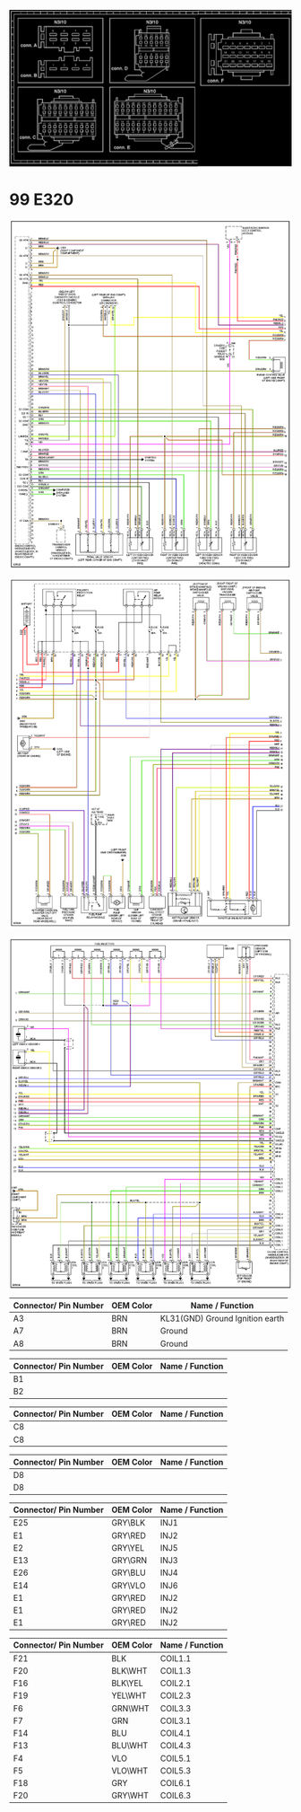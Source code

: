 ![x](oem_docs/Mercedes/mercedes_170.png)


# 99 E320

![x](oem_docs/Mercedes/99_e320_1.png)

![x](oem_docs/Mercedes/99_e320_2.png)

![x](oem_docs/Mercedes/99_e320_3.png)


| Connector/ Pin Number | OEM Color | Name / Function | 
| --------------------- |------- |---------------- |
| A3  | BRN | KL31(GND)         Ground   Ignition earth |
| A7  | BRN |                  Ground                  |
| A8  | BRN |                  Ground                  |


| Connector/ Pin Number | OEM Color | Name / Function | 
| --------------------- |------- |---------------- |
| B1  |          |                                |
| B2  |          |                                |

| Connector/ Pin Number | OEM Color | Name / Function | 
| --------------------- |------- |---------------- |
| C8  |          |                                |
| C8  |          |                                |

| Connector/ Pin Number | OEM Color | Name / Function | 
| --------------------- |------- |---------------- |
| D8  |          |                                |
| D8  |          |                                |


| Connector/ Pin Number | OEM Color | Name / Function | 
| --------------------- |------- |---------------- |
| E25  | GRY\BLK         |   INJ1                             |
| E1  |  GRY\RED        | INJ2                               |
| E2  |  GRY\YEL        | INJ5                               |
| E13  |  GRY\GRN        | INJ3                               |
| E26  |  GRY\BLU        | INJ4                               |
| E14  |  GRY\VLO        | INJ6                               |
| E1  |  GRY\RED        | INJ2                               |
| E1  |  GRY\RED        | INJ2                               |
| E1  |  GRY\RED        | INJ2                               |







| Connector/ Pin Number | OEM Color | Name / Function | 
| --------------------- |------- |---------------- |
| F21  |       BLK |   COIL1.1                                 |
| F20  |       BLK\WHT | COIL1.3                                    |
| F16  |       BLK\YEL | COIL2.1                                    |
| F19  |       YEL\WHT | COIL2.3                                    |
| F6  |       GRN\WHT | COIL3.3                                    |
| F7  |       GRN | COIL3.1                                    |
| F14  |       BLU | COIL4.1                                    |
| F13  |       BLU\WHT | COIL4.3                                    |
| F4  |       VLO | COIL5.1                                    |
| F5  |       VLO\WHT | COIL5.3                                    |
| F18  |       GRY | COIL6.1                                    |
| F20  |       GRY\WHT | COIL6.3                                    |
